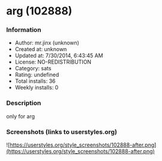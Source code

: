 # arg (102888)

### Information
- Author: mr.jinx (unknown)
- Created at: unknown
- Updated at: 7/30/2014, 6:43:45 AM
- License: NO-REDISTRIBUTION
- Category: sats
- Rating: undefined
- Total installs: 36
- Weekly installs: 0


### Description
only for arg


### Screenshots (links to userstyles.org)
![https://userstyles.org/style_screenshots/102888-after.png](https://userstyles.org/style_screenshots/102888-after.png)


